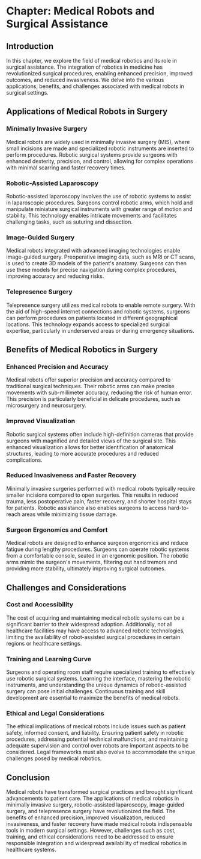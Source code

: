 Chapter: Medical Robots and Surgical Assistance
===============================================

Introduction
------------

In this chapter, we explore the field of medical robotics and its role in surgical assistance. The integration of robotics in medicine has revolutionized surgical procedures, enabling enhanced precision, improved outcomes, and reduced invasiveness. We delve into the various applications, benefits, and challenges associated with medical robots in surgical settings.

Applications of Medical Robots in Surgery
-----------------------------------------

### Minimally Invasive Surgery

Medical robots are widely used in minimally invasive surgery (MIS), where small incisions are made and specialized robotic instruments are inserted to perform procedures. Robotic surgical systems provide surgeons with enhanced dexterity, precision, and control, allowing for complex operations with minimal scarring and faster recovery times.

### Robotic-Assisted Laparoscopy

Robotic-assisted laparoscopy involves the use of robotic systems to assist in laparoscopic procedures. Surgeons control robotic arms, which hold and manipulate miniature surgical instruments with greater range of motion and stability. This technology enables intricate movements and facilitates challenging tasks, such as suturing and dissection.

### Image-Guided Surgery

Medical robots integrated with advanced imaging technologies enable image-guided surgery. Preoperative imaging data, such as MRI or CT scans, is used to create 3D models of the patient's anatomy. Surgeons can then use these models for precise navigation during complex procedures, improving accuracy and reducing risks.

### Telepresence Surgery

Telepresence surgery utilizes medical robots to enable remote surgery. With the aid of high-speed internet connections and robotic systems, surgeons can perform procedures on patients located in different geographical locations. This technology expands access to specialized surgical expertise, particularly in underserved areas or during emergency situations.

Benefits of Medical Robotics in Surgery
---------------------------------------

### Enhanced Precision and Accuracy

Medical robots offer superior precision and accuracy compared to traditional surgical techniques. Their robotic arms can make precise movements with sub-millimeter accuracy, reducing the risk of human error. This precision is particularly beneficial in delicate procedures, such as microsurgery and neurosurgery.

### Improved Visualization

Robotic surgical systems often include high-definition cameras that provide surgeons with magnified and detailed views of the surgical site. This enhanced visualization allows for better identification of anatomical structures, leading to more accurate procedures and reduced complications.

### Reduced Invasiveness and Faster Recovery

Minimally invasive surgeries performed with medical robots typically require smaller incisions compared to open surgeries. This results in reduced trauma, less postoperative pain, faster recovery, and shorter hospital stays for patients. Robotic assistance also enables surgeons to access hard-to-reach areas while minimizing tissue damage.

### Surgeon Ergonomics and Comfort

Medical robots are designed to enhance surgeon ergonomics and reduce fatigue during lengthy procedures. Surgeons can operate robotic systems from a comfortable console, seated in an ergonomic position. The robotic arms mimic the surgeon's movements, filtering out hand tremors and providing more stability, ultimately improving surgical outcomes.

Challenges and Considerations
-----------------------------

### Cost and Accessibility

The cost of acquiring and maintaining medical robotic systems can be a significant barrier to their widespread adoption. Additionally, not all healthcare facilities may have access to advanced robotic technologies, limiting the availability of robot-assisted surgical procedures in certain regions or healthcare settings.

### Training and Learning Curve

Surgeons and operating room staff require specialized training to effectively use robotic surgical systems. Learning the interface, mastering the robotic instruments, and understanding the unique dynamics of robotic-assisted surgery can pose initial challenges. Continuous training and skill development are essential to maximize the benefits of medical robots.

### Ethical and Legal Considerations

The ethical implications of medical robots include issues such as patient safety, informed consent, and liability. Ensuring patient safety in robotic procedures, addressing potential technical malfunctions, and maintaining adequate supervision and control over robots are important aspects to be considered. Legal frameworks must also evolve to accommodate the unique challenges posed by medical robotics.

Conclusion
----------

Medical robots have transformed surgical practices and brought significant advancements to patient care. The applications of medical robotics in minimally invasive surgery, robotic-assisted laparoscopy, image-guided surgery, and telepresence surgery have revolutionized the field. The benefits of enhanced precision, improved visualization, reduced invasiveness, and faster recovery have made medical robots indispensable tools in modern surgical settings. However, challenges such as cost, training, and ethical considerations need to be addressed to ensure responsible integration and widespread availability of medical robotics in healthcare systems.
